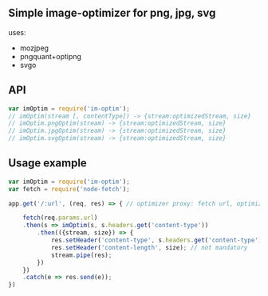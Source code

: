 ## Simple image-optimizer for png, jpg, svg

uses:
 - mozjpeg
 - pngquant+optipng
 - svgo

## API

```js
var imOptim = require('im-optim');
// imOptim(stream [, contentType]) -> {stream:optimizedStream, size}
// imOptim.pngOptim(stream) -> {stream:optimizedStream, size}
// imOptim.jpgOptim(stream) -> {stream:optimizedStream, size}
// imOptim.svgOptim(stream) -> {stream:optimizedStream, size}

```

## Usage example

```js
var imOptim = require('im-optim');
var fetch = require('node-fetch');

app.get('/:url', (req, res) => { // optimizer proxy: fetch url, optimize and send back

	fetch(req.params.url)
	.then(s => imOptim(s, s.headers.get('content-type'))
		.then(({stream, size}) => {
			res.setHeader('content-type', s.headers.get('content-type'));
			res.setHeader('content-length', size); // not mandatory
			stream.pipe(res);
		})
	})
	.catch(e => res.send(e));
})

```